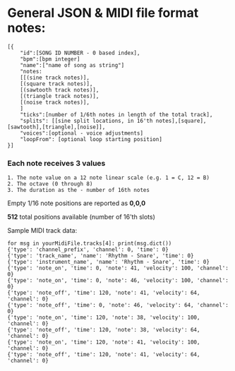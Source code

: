 # General JSON & MIDI file format notes:
```
[{
    "id":[SONG ID NUMBER - 0 based index],
    "bpm":[bpm integer]
    "name":["name of song as string"]
    "notes:
    [[(sine track notes)],
    [(square track notes)],
    [(sawtooth track notes)],
    [(triangle track notes)],
    [(noise track notes)],
    ]
    "ticks":[number of 1/6th notes in length of the total track],
    "splits": [[sine split locations, in 16'th notes],[square],[sawtooth],[triangle],[noise]],
    "voices":[optional - voice adjustments]
    "loopFrom": [optional loop starting position]
}]
```

### Each note receives 3 values  
    1. The note value on a 12 note linear scale (e.g. 1 = C, 12 = B)  
    2. The octave (0 through 8)  
    3. The duration as the - number of 16th notes  
    
Empty 1/16 note positions are reported as **0,0,0**

**512** total positions available (number of 16'th slots)

Sample MIDI track data:
```
for msg in yourMidiFile.tracks[4]: print(msg.dict())  
{'type': 'channel_prefix', 'channel': 0, 'time': 0}  
{'type': 'track_name', 'name': 'Rhythm - Snare', 'time': 0}  
{'type': 'instrument_name', 'name': 'Rhythm - Snare', 'time': 0}  
{'type': 'note_on', 'time': 0, 'note': 41, 'velocity': 100, 'channel': 0}  
{'type': 'note_on', 'time': 0, 'note': 46, 'velocity': 100, 'channel': 0}  
{'type': 'note_off', 'time': 120, 'note': 41, 'velocity': 64, 'channel': 0}  
{'type': 'note_off', 'time': 0, 'note': 46, 'velocity': 64, 'channel': 0}  
{'type': 'note_on', 'time': 120, 'note': 38, 'velocity': 100, 'channel': 0}  
{'type': 'note_off', 'time': 120, 'note': 38, 'velocity': 64, 'channel': 0}  
{'type': 'note_on', 'time': 120, 'note': 41, 'velocity': 100, 'channel': 0}  
{'type': 'note_off', 'time': 120, 'note': 41, 'velocity': 64, 'channel': 0}  
```